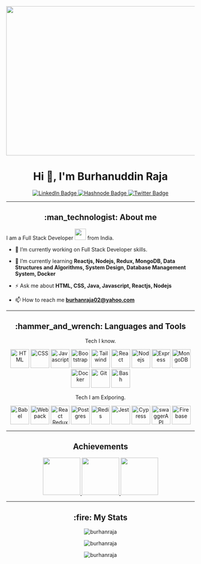 <div align="center">
  <img src="https://user-images.githubusercontent.com/76507095/191487843-546f1822-dada-46e4-a441-8183e55495ce.jpg" height="400" width="700" />
</div>

<link rel="stylesheet" href="https://cdn.jsdelivr.net/gh/devicons/devicon@v2.15.1/devicon.min.css">

<h1 align="center">Hi 👋, I'm Burhanuddin Raja</h1>

<div id="badges" align="center">
  <a href="https://www.linkedin.com/in/burhanuddin-raja-261b1617b/">
    <img src="https://img.shields.io/badge/LinkedIn-blue?style=for-the-badge&logo=linkedin&logoColor=white" alt="LinkedIn Badge"/>
  </a>
    <a href="https://burhanraja.hashnode.dev/">
    <img src="https://img.shields.io/badge/Hashnode-darkblue?style=for-the-badge&logo=hashnode&logoColor=white" alt="Hashnode Badge"/>
  </a>
  <a href="https://twitter.com/Burhan_Raja52">
    <img src="https://img.shields.io/badge/Twitter-blue?style=for-the-badge&logo=twitter&logoColor=white" alt="Twitter Badge"/>

  </a>
</div>

---

<h2 align="center"> :man_technologist: About me </h2>

I am a Full Stack Developer <img src="https://media.giphy.com/media/WUlplcMpOCEmTGBtBW/giphy.gif" width="30"> from India.

- :telescope: I’m currently working on Full Stack Developer skills.

- :seedling: I’m currently learning **Reactjs, Nodejs, Redux, MongoDB, Data Structures and Algorithms, System Design, Database Management System, Docker** 

- :zap: Ask me about **HTML, CSS, Java, Javascript, Reactjs, Nodejs**

- :mailbox: How to reach me **burhanraja02@yahoo.com**

---
<h2 align="center"> :hammer_and_wrench: Languages and Tools </h2>

<div align="center">
  
  <p> Tech I know. </p>
<img src="https://cdn.jsdelivr.net/gh/devicons/devicon/icons/html5/html5-plain-wordmark.svg" alt="HTML" height="50" width="50" />
<img src="https://cdn.jsdelivr.net/gh/devicons/devicon/icons/css3/css3-plain-wordmark.svg" alt="CSS" height="50" width="50" />
<img src="https://cdn.jsdelivr.net/gh/devicons/devicon/icons/javascript/javascript-plain.svg" alt="Javascript" height="50" width="50" />
<img src="https://cdn.jsdelivr.net/gh/devicons/devicon/icons/bootstrap/bootstrap-original-wordmark.svg" alt="Bootstrap" height="50" width="50" />
<img src="https://cdn.jsdelivr.net/gh/devicons/devicon/icons/tailwindcss/tailwindcss-plain.svg" alt="Tailwind" height="50" width="50" />
<img src="https://cdn.jsdelivr.net/gh/devicons/devicon/icons/react/react-original-wordmark.svg" alt="React" height="50" width="50" />
<img src="https://cdn.jsdelivr.net/gh/devicons/devicon/icons/nodejs/nodejs-plain-wordmark.svg" alt="Nodejs" height="50" width="50" />
<img src="https://cdn.jsdelivr.net/gh/devicons/devicon/icons/express/express-original-wordmark.svg" alt="Express" height="50" width="50" />
<img src="https://cdn.jsdelivr.net/gh/devicons/devicon/icons/mongodb/mongodb-plain-wordmark.svg" alt="MongoDB" height="50" width="50" />
<img src="https://cdn.jsdelivr.net/gh/devicons/devicon/icons/docker/docker-plain-wordmark.svg" alt="Docker" height="50" width="50" />
<img src="https://cdn.jsdelivr.net/gh/devicons/devicon/icons/git/git-plain-wordmark.svg" alt="Git" height="50" width="50" />
<img src="https://cdn.jsdelivr.net/gh/devicons/devicon/icons/bash/bash-original.svg" alt="Bash" height="50" width="50" />


  <p> Tech I am Exlporing. </p>
<img src="https://cdn.jsdelivr.net/gh/devicons/devicon/icons/babel/babel-original.svg" alt="Babel" height="50" width="50" />
<img src="https://cdn.jsdelivr.net/gh/devicons/devicon/icons/webpack/webpack-original-wordmark.svg" alt="Webpack" height="50" width="50" />
<img src="https://cdn.jsdelivr.net/gh/devicons/devicon/icons/redux/redux-original.svg" alt="React Redux" height="50" width="50" />
<img src="https://cdn.jsdelivr.net/gh/devicons/devicon/icons/postgresql/postgresql-plain-wordmark.svg" alt="Postgres" height="50" width="50" />
<img src="https://cdn.jsdelivr.net/gh/devicons/devicon/icons/redis/redis-plain-wordmark.svg" alt="Redis" height="50" width="50" />
<img src="https://cdn.jsdelivr.net/gh/devicons/devicon/icons/jest/jest-plain.svg" alt="Jest" height="50" width="50" />
<img src="https://user-images.githubusercontent.com/76507095/191493842-216d99e9-9438-4bf2-a350-300294204384.jpg" alt="Cypress" height="50" width="50" />
<img src="https://user-images.githubusercontent.com/76507095/191493904-d3a9f032-543d-4cc7-9d00-63dac6e3877c.png" alt="swaggerAPI" height="50" width="50" />
<img src="https://cdn.jsdelivr.net/gh/devicons/devicon/icons/firebase/firebase-plain-wordmark.svg" alt="Firebase" height="50" width="50" />
</div>

---
<div align="center">
<h2>Achievements</h2>
<a href="https://www.holopin.io/userbadge/cl947euxr1891309l37nvsdjso"><img src="https://user-images.githubusercontent.com/76507095/195771829-f9bdf7d9-6059-44a4-a586-45db560a00e0.jpg" height=100 width=100 /> </a>
<a href="https://www.holopin.io/userbadge/cl97z8081195009miiks4c5nx"><img src="https://user-images.githubusercontent.com/76507095/195771837-ddcc8833-cb14-469e-a09f-af912c09687e.jpg" height=100 width=100 /> </a>
<a href="https://www.holopin.io/userbadge/cl9dnfoym1216609l49bwjsijr"><img src="https://user-images.githubusercontent.com/76507095/197341159-a01bb815-e137-4816-aa36-76626daef812.jpg" height=100 width=100 /> </a>
</div>

---
<h2 align="center"> :fire: My Stats </h2>

<div align="center">
<p align="center"><img  src="https://github-readme-stats.vercel.app/api?username=burhanraja&show_icons=true&locale=en&theme=highcontrast" alt="burhanraja" /></p>

<p align="center"><img  src="https://github-readme-streak-stats.herokuapp.com/?user=burhanraja&theme=highcontrast" alt="burhanraja" /></p>

<p align="center"><img  src="https://github-readme-stats.vercel.app/api/top-langs/?username=burhanraja&layout=compact&theme=vision-friendly-dark" alt="burhanraja" /></p>

</div>
